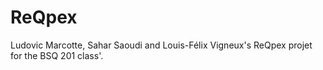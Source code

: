 # ReQpex

Ludovic Marcotte, Sahar Saoudi and Louis-Félix Vigneux's ReQpex projet for the BSQ 201 class'. 